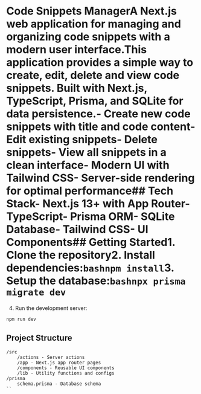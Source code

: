 # Code Snippets ManagerA Next.js web application for managing and organizing code snippets with a modern user interface.This application provides a simple way to create, edit, delete and view code snippets. Built with Next.js, TypeScript, Prisma, and SQLite for data persistence.- Create new code snippets with title and code content- Edit existing snippets- Delete snippets- View all snippets in a clean interface- Modern UI with Tailwind CSS- Server-side rendering for optimal performance## Tech Stack- Next.js 13+ with App Router- TypeScript- Prisma ORM- SQLite Database- Tailwind CSS- UI Components## Getting Started1. Clone the repository2. Install dependencies:```bashnpm install```3. Setup the database:```bashnpx prisma migrate dev```
4. Run the development server:
```bash
npm run dev
```

## Project Structure

```
/src
    /actions - Server actions
    /app - Next.js app router pages
    /components - Reusable UI components
    /lib - Utility functions and configs
/prisma
    schema.prisma - Database schema
``